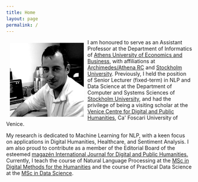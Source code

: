 ```yaml
---
title: Home
layout: page
permalink: /
---
```


<img src="docs/assets/logo.jpeg" align="left" width="200px" style="padding:10px;"/>

I am honoured to serve as an Assistant Professor at the Department of Informatics of [Athens University of Economics and Business](https://aueb.gr/en), with affiliations at [Archimedes/Athena RC](https://www.athenarc.gr/en/archimedes) and [Stockholm University](https://dsv.su.se/en/). 
Previously, I held the position of Senior Lecturer (fixed-term) in NLP and Data Science at the Department of Computer and Systems Sciences of [Stockholm University](https://dsv.su.se/en/), and had the privilege of being a visiting scholar at the [Venice Centre for Digital and Public Humanities](https://vedph.github.io/), Ca' Foscari University of Venice.

My research is dedicated to Machine Learning for NLP, with a keen focus on applications in Digital Humanities, Healthcare, and Sentiment Analysis. I am also proud to contribute as a member of the Editorial Board of the esteemed [magazén International Journal for Digital and Public Humanities.](https://edizionicafoscari.unive.it/en/edizioni4/riviste/magazen/info)
Currently, I teach the course of Natural Language Processing at the [MSc in Digital Methods for the Humanities](https://www.dept.aueb.gr/en/dmh) and the course of Practical Data Science at the [MSc in Data Science](https://datascience.aueb.gr).

